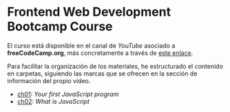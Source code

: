 # Frontend Web Development Bootcamp Course

El curso está disponible en el canal de *YouTube* asociado a **freeCodeCamp.org**, más concretamente a través de [este enlace](https://youtu.be/zJSY8tbf_ys).

Para facilitar la organización de los materiales, he estructurado el contenido en carpetas, siguiendo las marcas que se ofrecen en la sección de información del propio vídeo.

- [ch01](/ch01): *Your first JavaScript program*
- [ch02](/ch02): *What is JavaScript*
